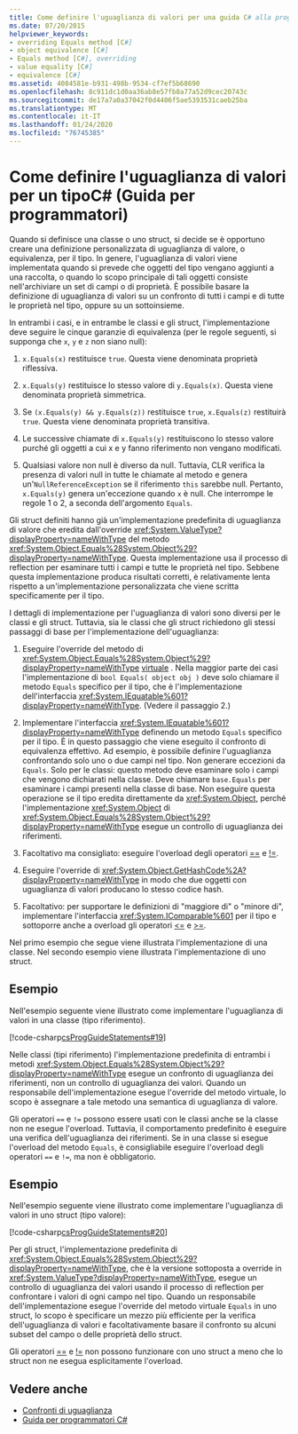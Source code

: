 ```yaml
---
title: Come definire l'uguaglianza di valori per una guida C# alla programmazione dei tipi
ms.date: 07/20/2015
helpviewer_keywords:
- overriding Equals method [C#]
- object equivalence [C#]
- Equals method [C#], overriding
- value equality [C#]
- equivalence [C#]
ms.assetid: 4084581e-b931-498b-9534-cf7ef5b68690
ms.openlocfilehash: 8c911dc1d0aa36ab8e57fb8a77a52d9cec20743c
ms.sourcegitcommit: de17a7a0a37042f0d4406f5ae5393531caeb25ba
ms.translationtype: MT
ms.contentlocale: it-IT
ms.lasthandoff: 01/24/2020
ms.locfileid: "76745385"
---
```

# <a name="how-to-define-value-equality-for-a-type-c-programming-guide"></a>Come definire l'uguaglianza di valori per un tipoC# (Guida per programmatori)

Quando si definisce una classe o uno struct, si decide se è opportuno creare una definizione personalizzata di uguaglianza di valore, o equivalenza, per il tipo. In genere, l'uguaglianza di valori viene implementata quando si prevede che oggetti del tipo vengano aggiunti a una raccolta, o quando lo scopo principale di tali oggetti consiste nell'archiviare un set di campi o di proprietà. È possibile basare la definizione di uguaglianza di valori su un confronto di tutti i campi e di tutte le proprietà nel tipo, oppure su un sottoinsieme. 

In entrambi i casi, e in entrambe le classi e gli struct, l'implementazione deve seguire le cinque garanzie di equivalenza (per le regole seguenti, si supponga che `x`, `y` e `z` non siano null):  
  
1. `x.Equals(x)` restituisce `true`. Questa viene denominata proprietà riflessiva.  
  
2. `x.Equals(y)` restituisce lo stesso valore di `y.Equals(x)`. Questa viene denominata proprietà simmetrica.  
  
3. Se `(x.Equals(y) && y.Equals(z))` restituisce `true`, `x.Equals(z)` restituirà `true`. Questa viene denominata proprietà transitiva.  
  
4. Le successive chiamate di `x.Equals(y)` restituiscono lo stesso valore purché gli oggetti a cui x e y fanno riferimento non vengano modificati.  
  
5. Qualsiasi valore non null è diverso da null. Tuttavia, CLR verifica la presenza di valori null in tutte le chiamate al metodo e genera un'`NullReferenceException` se il riferimento `this` sarebbe null. Pertanto, `x.Equals(y)` genera un'eccezione quando `x` è null. Che interrompe le regole 1 o 2, a seconda dell'argomento `Equals`.
 
 Gli struct definiti hanno già un'implementazione predefinita di uguaglianza di valore che eredita dall'override <xref:System.ValueType?displayProperty=nameWithType> del metodo <xref:System.Object.Equals%28System.Object%29?displayProperty=nameWithType>. Questa implementazione usa il processo di reflection per esaminare tutti i campi e tutte le proprietà nel tipo. Sebbene questa implementazione produca risultati corretti, è relativamente lenta rispetto a un'implementazione personalizzata che viene scritta specificamente per il tipo.  
  
 I dettagli di implementazione per l'uguaglianza di valori sono diversi per le classi e gli struct. Tuttavia, sia le classi che gli struct richiedono gli stessi passaggi di base per l'implementazione dell'uguaglianza:  
  
1. Eseguire l'override del metodo di <xref:System.Object.Equals%28System.Object%29?displayProperty=nameWithType> [virtuale](../../language-reference/keywords/virtual.md) . Nella maggior parte dei casi l'implementazione di `bool Equals( object obj )` deve solo chiamare il metodo `Equals` specifico per il tipo, che è l'implementazione dell'interfaccia <xref:System.IEquatable%601?displayProperty=nameWithType>. (Vedere il passaggio 2.)  
  
2. Implementare l'interfaccia <xref:System.IEquatable%601?displayProperty=nameWithType> definendo un metodo `Equals` specifico per il tipo. È in questo passaggio che viene eseguito il confronto di equivalenza effettivo. Ad esempio, è possibile definire l'uguaglianza confrontando solo uno o due campi nel tipo. Non generare eccezioni da `Equals`. Solo per le classi: questo metodo deve esaminare solo i campi che vengono dichiarati nella classe. Deve chiamare `base.Equals` per esaminare i campi presenti nella classe di base. Non eseguire questa operazione se il tipo eredita direttamente da <xref:System.Object>, perché l'implementazione <xref:System.Object> di <xref:System.Object.Equals%28System.Object%29?displayProperty=nameWithType> esegue un controllo di uguaglianza dei riferimenti.  
  
3. Facoltativo ma consigliato: eseguire l'overload degli operatori [==](../../language-reference/operators/equality-operators.md#equality-operator-) e [!=](../../language-reference/operators/equality-operators.md#inequality-operator-).  
  
4. Eseguire l'override di <xref:System.Object.GetHashCode%2A?displayProperty=nameWithType> in modo che due oggetti con uguaglianza di valori producano lo stesso codice hash.  
  
5. Facoltativo: per supportare le definizioni di "maggiore di" o "minore di", implementare l'interfaccia <xref:System.IComparable%601> per il tipo e sottoporre anche a overload gli operatori [<=](../../language-reference/operators/comparison-operators.md#less-than-or-equal-operator-) e [>=](../../language-reference/operators/comparison-operators.md#greater-than-or-equal-operator-).  
  
 Nel primo esempio che segue viene illustrata l'implementazione di una classe. Nel secondo esempio viene illustrata l'implementazione di uno struct.  

## <a name="example"></a>Esempio

 Nell'esempio seguente viene illustrato come implementare l'uguaglianza di valori in una classe (tipo riferimento).  
  
 [!code-csharp[csProgGuideStatements#19](~/samples/snippets/csharp/VS_Snippets_VBCSharp/csProgGuideStatements/CS/Statements.cs#19)]  
  
 Nelle classi (tipi riferimento) l'implementazione predefinita di entrambi i metodi <xref:System.Object.Equals%28System.Object%29?displayProperty=nameWithType> esegue un confronto di uguaglianza dei riferimenti, non un controllo di uguaglianza dei valori. Quando un responsabile dell'implementazione esegue l'override del metodo virtuale, lo scopo è assegnare a tale metodo una semantica di uguaglianza di valore.  
  
 Gli operatori `==` e `!=` possono essere usati con le classi anche se la classe non ne esegue l'overload. Tuttavia, il comportamento predefinito è eseguire una verifica dell'uguaglianza dei riferimenti. Se in una classe si esegue l'overload del metodo `Equals`, è consigliabile eseguire l'overload degli operatori `==` e `!=`, ma non è obbligatorio.  

## <a name="example"></a>Esempio

 Nell'esempio seguente viene illustrato come implementare l'uguaglianza di valori in uno struct (tipo valore):  
  
 [!code-csharp[csProgGuideStatements#20](~/samples/snippets/csharp/VS_Snippets_VBCSharp/csProgGuideStatements/CS/Statements.cs#20)]  
  
 Per gli struct, l'implementazione predefinita di <xref:System.Object.Equals%28System.Object%29?displayProperty=nameWithType>, che è la versione sottoposta a override in <xref:System.ValueType?displayProperty=nameWithType>, esegue un controllo di uguaglianza dei valori usando il processo di reflection per confrontare i valori di ogni campo nel tipo. Quando un responsabile dell'implementazione esegue l'override del metodo virtuale `Equals` in uno struct, lo scopo è specificare un mezzo più efficiente per la verifica dell'uguaglianza di valori e facoltativamente basare il confronto su alcuni subset del campo o delle proprietà dello struct.  
  
 Gli operatori [==](../../language-reference/operators/equality-operators.md#equality-operator-) e [!=](../../language-reference/operators/equality-operators.md#inequality-operator-) non possono funzionare con uno struct a meno che lo struct non ne esegua esplicitamente l'overload.  
  
## <a name="see-also"></a>Vedere anche

- [Confronti di uguaglianza](equality-comparisons.md)
- [Guida per programmatori C#](../index.md)
